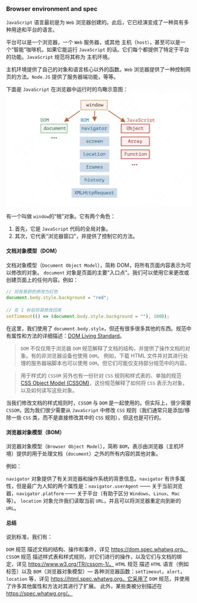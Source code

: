 ### Browser environment and spec

`JavaScript` 语言最初是为 `Web` 浏览器创建的。此后，它已经演变成了一种具有多种用途和平台的语言。

平台可以是一个浏览器，一个 `Web` 服务器，或其他 主机（`host）`，甚至可以是一个“智能”咖啡机，如果它能运行 `JavaScript` 的话。它们每个都提供了特定于平台的功能。`JavaScript` 规范将其称为 主机环境。

主机环境提供了自己的对象和语言核心以外的函数。`Web` 浏览器提供了一种控制网页的方法。`Node.JS` 提供了服务器端功能，等等。

下面是 `JavaScript` 在浏览器中运行时的鸟瞰示意图：
![浏览器概览](../../assets/browser/1.png)

有一个叫做 `window`的“根”对象。它有两个角色：

1. 首先，它是 `JavaScript` 代码的全局对象。
2. 其次，它代表“浏览器窗口”，并提供了控制它的方法。

#### 文档对象模型（DOM）

文档对象模型（`Document Object Model`），简称 DOM，将所有页面内容表示为可以修改的对象。
`document` 对象是页面的主要“入口点”。我们可以使用它来更改或创建页面上的任何内容。例如：

```js
// 将背景颜色修改为红色
document.body.style.background = "red";

// 在 1 秒后将其修改回来
setTimeout(() => (document.body.style.background = ""), 1000);
```

在这里，我们使用了 `document.body.style`，但还有很多很多其他的东西。规范中有属性和方法的详细描述：[DOM Living Standard](https://dom.spec.whatwg.org/)。

> `DOM` 不仅仅用于浏览器
> `DOM` 规范解释了文档的结构，并提供了操作文档的对象。有的非浏览器设备也使用 `DOM`。
> 例如，下载 HTML 文件并对其进行处理的服务器端脚本也可以使用 `DOM`。但它们可能仅支持部分规范中的内容。

> 用于样式的 `CSSOM`
> 另外也有一份针对 `CSS` 规则和样式表的、单独的规范 [CSS Object Model (CSSOM)](https://www.w3.org/TR/cssom-1/)，这份规范解释了如何将 `CSS` 表示为对象，以及如何读写这些对象。

当我们修改文档的样式规则时，`CSSOM` 与 `DOM` 是一起使用的。但实际上，很少需要 `CSSOM`，因为我们很少需要从 `JavaScript` 中修改 `CSS` 规则（我们通常只是添加/移除一些 `CSS` 类，而不是直接修改其中的 `CSS` 规则），但这也是可行的。

#### 浏览器对象模型（BOM）

浏览器对象模型（`Browser Object Model`），简称 `BOM`，表示由浏览器（主机环境）提供的用于处理文档（`document`）之外的所有内容的其他对象。

例如：

`navigator` 对象提供了有关浏览器和操作系统的背景信息。`navigator` 有许多属性，但是最广为人知的两个属性是：`navigator.userAgent` —— 关于当前浏览器，`navigator.platform` —— 关于平台（有助于区分 `Windows`、`Linux`、`Mac` 等）。
`location` 对象允许我们读取当前 `URL`，并且可以将浏览器重定向到新的 `URL`。

#### 总结

说到标准，我们有：

`DOM` 规范
描述文档的结构、操作和事件，详见 https://dom.spec.whatwg.org。
`CSSOM` 规范
描述样式表和样式规则，对它们进行的操作，以及它们与文档的绑定，详见 https://www.w3.org/TR/cssom-1/。
`HTML` 规范
描述 `HTML` 语言（例如标签）以及 `BOM`（浏览器对象模型）— 各种浏览器函数：`setTimeout`，`alert`，`location` 等，详见 https://html.spec.whatwg.org。它采用了 `DOM` 规范，并使用了许多其他属性和方法对其进行了扩展。
此外，某些类被分别描述在 https://spec.whatwg.org/。
